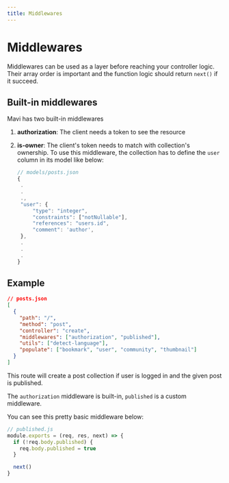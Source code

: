 ```yaml
---
title: Middlewares
---
```


# Middlewares

Middlewares can be used as a layer before reaching your controller logic. Their array order is important and the function logic should return `next()` if it succeed.

## Built-in middlewares

Mavi has two built-in middlewares

1. **authorization**: The client needs a token to see the resource
1. **is-owner**: The client's token needs to match with collection's ownership. To use this middleware, the collection has to define the `user` column in its model like below:

   ```js
   // models/posts.json
   {
    .
    .
    .,
    "user": {
        "type": "integer",
        "constraints": ["notNullable"],
        "references": "users.id",
        "comment": 'author',
    },
    .
    .
    .
   }
   ```

## Example

```json
// posts.json
[
  {
    "path": "/",
    "method": "post",
    "controller": "create",
    "middlewares": ["authorization", "published"],
    "utils": ["detect-language"],
    "populate": ["bookmark", "user", "community", "thumbnail"]
  }
]
```

This route will create a post collection if user is logged in and the given post is published.

The `authorization` middleware is built-in, `published` is a custom middleware.

You can see this pretty basic middleware below:

```js
// published.js
module.exports = (req, res, next) => {
  if (!req.body.published) {
    req.body.published = true
  }

  next()
}
```
